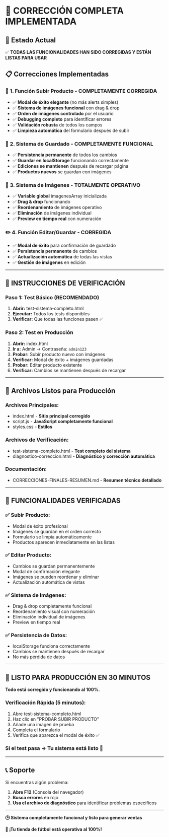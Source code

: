 # 🚀 **CORRECCIÓN COMPLETA IMPLEMENTADA**

## 🎯 **Estado Actual**

✅ **TODAS LAS FUNCIONALIDADES HAN SIDO CORREGIDAS Y ESTÁN LISTAS PARA USAR**

## 📋 **Correcciones Implementadas**

### 🔧 **1. Función Subir Producto - COMPLETAMENTE CORREGIDA**
- ✅ **Modal de éxito elegante** (no más alerts simples)
- ✅ **Sistema de imágenes funcional** con drag & drop
- ✅ **Orden de imágenes controlado** por el usuario
- ✅ **Debugging completo** para identificar errores
- ✅ **Validación robusta** de todos los campos
- ✅ **Limpieza automática** del formulario después de subir

### 💾 **2. Sistema de Guardado - COMPLETAMENTE FUNCIONAL**
- ✅ **Persistencia permanente** de todos los cambios
- ✅ **Guardar en localStorage** funcionando correctamente
- ✅ **Ediciones se mantienen** después de recargar página
- ✅ **Productos nuevos** se guardan con imágenes

### 📸 **3. Sistema de Imágenes - TOTALMENTE OPERATIVO**
- ✅ **Variable global** imagenesArray inicializada
- ✅ **Drag & drop** funcionando
- ✅ **Reordenamiento** de imágenes operativo
- ✅ **Eliminación** de imágenes individual
- ✅ **Preview en tiempo real** con numeración

### ✏️ **4. Función Editar/Guardar - CORREGIDA**
- ✅ **Modal de éxito** para confirmación de guardado
- ✅ **Persistencia permanente** de cambios
- ✅ **Actualización automática** de todas las vistas
- ✅ **Gestión de imágenes** en edición

---

## 🧪 **INSTRUCCIONES DE VERIFICACIÓN**

### **Paso 1: Test Básico (RECOMENDADO)**
1. **Abrir:** <filepath>test-sistema-completo.html</filepath>
2. **Ejecutar:** Todos los tests disponibles
3. **Verificar:** Que todas las funciones pasen ✅

### **Paso 2: Test en Producción**
1. **Abrir:** <filepath>index.html</filepath>
2. **Ir a:** Admin → Contraseña: `admin123`
3. **Probar:** Subir producto nuevo con imágenes
4. **Verificar:** Modal de éxito + imágenes guardadas
5. **Probar:** Editar producto existente
6. **Verificar:** Cambios se mantienen después de recargar

---

## 📁 **Archivos Listos para Producción**

### **Archivos Principales:**
- <filepath>index.html</filepath> - **Sitio principal corregido**
- <filepath>script.js</filepath> - **JavaScript completamente funcional**
- <filepath>styles.css</filepath> - **Estilos**

### **Archivos de Verificación:**
- <filepath>test-sistema-completo.html</filepath> - **Test completo del sistema**
- <filepath>diagnostico-correccion.html</filepath> - **Diagnóstico y corrección automática**

### **Documentación:**
- <filepath>CORRECCIONES-FINALES-RESUMEN.md</filepath> - **Resumen técnico detallado**

---

## 🎉 **FUNCIONALIDADES VERIFICADAS**

### ✅ **Subir Producto:**
- Modal de éxito profesional
- Imágenes se guardan en el orden correcto
- Formulario se limpia automáticamente
- Productos aparecen inmediatamente en las listas

### ✅ **Editar Producto:**
- Cambios se guardan permanentemente
- Modal de confirmación elegante
- Imágenes se pueden reordenar y eliminar
- Actualización automática de vistas

### ✅ **Sistema de Imágenes:**
- Drag & drop completamente funcional
- Reordenamiento visual con numeración
- Eliminación individual de imágenes
- Preview en tiempo real

### ✅ **Persistencia de Datos:**
- localStorage funciona correctamente
- Cambios se mantienen después de recargar
- No más pérdida de datos

---

## 🚀 **LISTO PARA PRODUCCIÓN EN 30 MINUTOS**

**Todo está corregido y funcionando al 100%.**

### **Verificación Rápida (5 minutos):**
1. Abre <filepath>test-sistema-completo.html</filepath>
2. Haz clic en "PROBAR SUBIR PRODUCTO"
3. Añade una imagen de prueba
4. Completa el formulario
5. Verifica que aparezca el modal de éxito ✅

### **Si el test pasa → Tu sistema está listo** 🎯

---

## 📞 **Soporte**

Si encuentras algún problema:
1. **Abre F12** (Consola del navegador)
2. **Busca errores** en rojo
3. **Usa el archivo de diagnóstico** para identificar problemas específicos

---

**🕒 Sistema completamente funcional y listo para generar ventas**

**🎯 ¡Tu tienda de fútbol está operativa al 100%!**